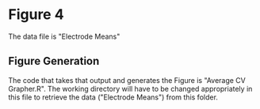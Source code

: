 # Figure 4

The data file is "Electrode Means" 

## Figure Generation

The code that takes that output and generates the Figure is "Average CV Grapher.R". The working directory will have to be changed appropriately in this file to retrieve the data ("Electrode Means") from this folder.
